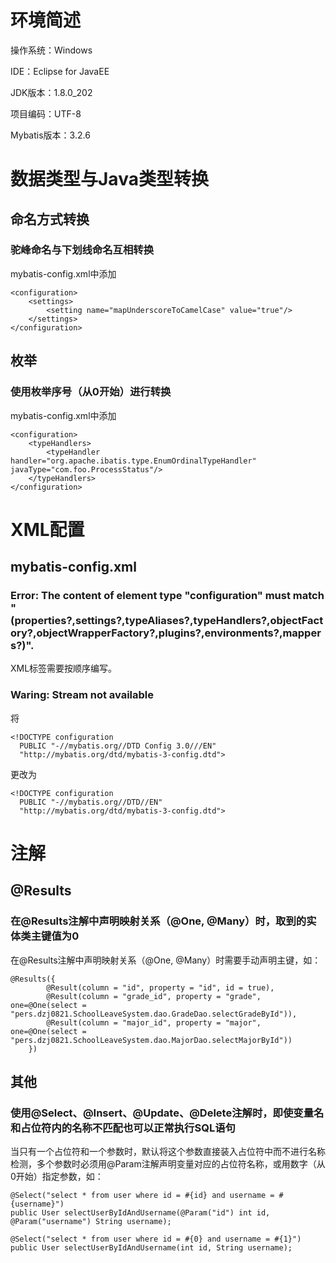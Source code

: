 # 环境简述
操作系统：Windows

IDE：Eclipse for JavaEE

JDK版本：1.8.0_202

项目编码：UTF-8

Mybatis版本：3.2.6

# 数据类型与Java类型转换

## 命名方式转换

### 驼峰命名与下划线命名互相转换

mybatis-config.xml中添加

    <configuration>
        <settings>
            <setting name="mapUnderscoreToCamelCase" value="true"/>
        </settings>
    </configuration>

## 枚举

### 使用枚举序号（从0开始）进行转换

mybatis-config.xml中添加

    <configuration>
        <typeHandlers>
            <typeHandler handler="org.apache.ibatis.type.EnumOrdinalTypeHandler" javaType="com.foo.ProcessStatus"/>
        </typeHandlers>
    </configuration>

# XML配置

## mybatis-config.xml

### Error: The content of element type "configuration" must match "(properties?,settings?,typeAliases?,typeHandlers?,objectFactory?,objectWrapperFactory?,plugins?,environments?,mappers?)".

XML标签需要按顺序编写。

### Waring: Stream not available

将

    <!DOCTYPE configuration
      PUBLIC "-//mybatis.org//DTD Config 3.0///EN"
      "http://mybatis.org/dtd/mybatis-3-config.dtd">

更改为

    <!DOCTYPE configuration
      PUBLIC "-//mybatis.org//DTD//EN"
      "http://mybatis.org/dtd/mybatis-3-config.dtd">


# 注解

## @Results

### 在@Results注解中声明映射关系（@One, @Many）时，取到的实体类主键值为0

在@Results注解中声明映射关系（@One, @Many）时需要手动声明主键，如：

    @Results({
    		@Result(column = "id", property = "id", id = true),
    		@Result(column = "grade_id", property = "grade", one=@One(select = "pers.dzj0821.SchoolLeaveSystem.dao.GradeDao.selectGradeById")),
    		@Result(column = "major_id", property = "major", one=@One(select = "pers.dzj0821.SchoolLeaveSystem.dao.MajorDao.selectMajorById"))
    	})

## 其他

### 使用@Select、@Insert、@Update、@Delete注解时，即使变量名和占位符内的名称不匹配也可以正常执行SQL语句

当只有一个占位符和一个参数时，默认将这个参数直接装入占位符中而不进行名称检测，多个参数时必须用@Param注解声明变量对应的占位符名称，或用数字（从0开始）指定参数，如：

    @Select("select * from user where id = #{id} and username = #{username}")
    public User selectUserByIdAndUsername(@Param("id") int id, @Param("username") String username);

    @Select("select * from user where id = #{0} and username = #{1}")
	public User selectUserByIdAndUsername(int id, String username);